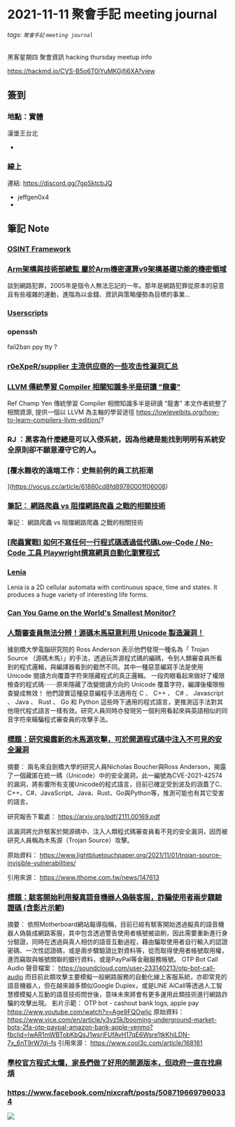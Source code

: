 # 2021-11-11 聚會手記 meeting journal
###### tags: `聚會手記`  `meeting journal`


黑客星期四 聚會資訊
hacking thursday meetup info

https://hackmd.io/CVS-B5o6T0iYuMKGjfi6XA?view

## 簽到
### 地點：實體
漢堡王台北

*

### 線上
連結: https://discord.gg/7gpSktcbJQ

* jeffgen0x4
*

## 筆記 Note

### [OSINT Framework](https://github.com/lockfale/osint-framework)
### [Arm架構與技術部總監 屬於Arm機密運算v9架構基礎功能的機密領域](https://www.eettaiwan.com/20211110nt71-the-business-plan-of-cyber-criminals/)

談到網路犯罪，2005年是個令人無法忘記的一年。那年是網路犯罪從原本的惡意且有些複雜的運動，進階為以金錢、資訊與策略優勢為目標的事業…

### [Userscripts](https://github.com/Schegge/Userscripts)
### openssh

fail2ban
ppy tty ?

### [r0eXpeR/supplier 主流供应商的一些攻击性漏洞汇总](https://github.com/r0eXpeR/supplier)
### [LLVM 傳統學習 Compiler 相關知識多半是研讀 "龍書"](https://www.plurk.com/p/ompq0h)
Ref Champ Yen
傳統學習 Compiler 相關知識多半是研讀 "龍書"
本文作者統整了相關資源, 提供一個以 LLVM 為主軸的學習途徑
https://lowlevelbits.org/how-to-learn-compilers-llvm-edition/?

### RJ ：黑客為什麼總是可以入侵系統，因為他總是能找到明明有系統安全原則卻不願意遵守它的人。

### [覆水難收的遠端工作：史無前例的員工抗拒潮
](https://vocus.cc/article/61880cd8fd89780001f06008)

### [筆記： 網路爬蟲 vs 阻擋網路爬蟲 之戰的相關技術](https://github.com/niespodd/browser-fingerprinting)
筆記： 網路爬蟲 vs 阻擋網路爬蟲 之戰的相關技術

### [[爬蟲實戰] 如何不寫任何一行程式碼透過低代碼Low-Code / No-Code 工具 Playwright撰寫網頁自動化瀏覽程式](https://www.youtube.com/watch?v=moeAmM-7ybE)

### [Lenia](https://github.com/Chakazul/Lenia)

Lenia is a 2D cellular automata with continuous space, time and states. It produces a huge variety of interesting life forms.

### [Can You Game on the World's Smallest Monitor?](https://www.youtube.com/watch?v=eNmPhPk5UHo)

### [人類審查員無法分辨！源碼木馬惡意利用 Unicode 製造漏洞！](https://www.pcmarket.com.hk/trojan-source-invisible-vulnerabilities/)
據劍橋大學電腦研究院的 Ross Anderson 表示他們發現一種名為「 Trojan Source （源碼木馬）」的手法，透過玩弄源程式碼的編碼，令到人類審查員所看到的程式邏輯，與編譯器看到的截然不同。其中一種惡意編寫手法是使用 Unicode 閱讀方向覆蓋字符來隱藏程式的真正邏輯。
一段肉眼看起來做好了權限檢查的程式碼⋯⋯原來隱藏了改變閱讀方向的 Unicode 覆蓋字符，編譯後權限檢查變成無效！
他們證實這種惡意編程手法適用在 C 、 C++ 、 C# 、 Javascript 、 Java 、 Rust 、 Go 和 Python 這些時下通用的程式語言，更推測這手法對其他現代程式語言一樣有效。研究人員同時亦發現另一個利用看起來與英語相似的同音字符來瞞騙程式審查員的攻擊手法。

### [標題：研究揭露新的木馬源攻擊，可於開源程式碼中注入不可見的安全漏洞](https://www.facebook.com/netwargame/posts/4378445635537586)

摘要：
兩名來自劍橋大學的研究人員Nicholas Boucher與Ross Anderson，揭露了一個藏匿在統一碼（Unicode）中的安全漏洞，此一編號為CVE-2021-42574的漏洞，將影響所有支援Unicode的程式語言，目前已確定受到波及的涵蓋了C、C++、C#、JavaScript、Java、Rust、Go與Python等，推測可能也有其它受害的語言。

研究報告下載處：
https://arxiv.org/pdf/2111.00169.pdf

該漏洞將允許駭客於開源碼中、注入人類程式碼審查員看不見的安全漏洞，因而被研究人員稱為木馬源（Trojan Source）攻擊。

原始資料：
https://www.lightbluetouchpaper.org/2021/11/01/trojan-source-invisible-vulnerabilities/

引用來源：
https://www.ithome.com.tw/news/147613

### [標題：駭客開始利用擬真語音機器人偽裝客服，詐騙使用者兩步驟驗證碼 (含影片示範)](https://www.facebook.com/netwargame/posts/4396283063753843)
摘要：
依照Motherboard網站報導指稱，目前已經有駭客開始透過擬真的語音機器人偽裝成網路客服，其中包含透過警告使用者帳號被盜刷，因此需要重新進行身分驗證，同時在透過與真人相仿的語音互動過程，藉由騙取使用者自行輸入的認證密碼、一次性認證碼，或是兩步驟驗證比對資料等，從而取得使用者帳號取用權，進而竊取與帳號關聯的銀行資料，或是PayPal等金融服務帳號。
OTP Bot Call Audio 聲音檔案：
https://soundcloud.com/user-233140213/otp-bot-call-audio
而目前此類攻擊主要模擬一般網路服務的自動化線上客服系統，亦即常見的語音機器人，但在越來越多類似Google Duplex，或是LINE AiCall等透過人工智慧模模擬人互動的語音技術問世後，意味未來將會有更多運用此類技術進行網路詐騙的攻擊出現。
影片示範：
OTP bot - cashout bank logs, apple pay
https://www.youtube.com/watch?v=Age9FQOwljc
原始資料：
https://www.vice.com/en/article/y3vz5k/booming-underground-market-bots-2fa-otp-paypal-amazon-bank-apple-venmo?fbclid=IwAR1mWBTobKbQsJ1wsrjFUfAvH17qE6Wsre1tkKhiLDN-7x_6nT9rW7dj-fs
引用來源：
https://www.cool3c.com/article/168161

### [學校官方程式太爛，家長們做了好用的開源版本，但政府一直在找麻煩](https://www.techbang.com/posts/91449-official-skolplattformen-app)

### https://www.facebook.com/nixcraft/posts/5087196697960334

![]()![](https://i.imgur.com/Scjnflc.jpg)
